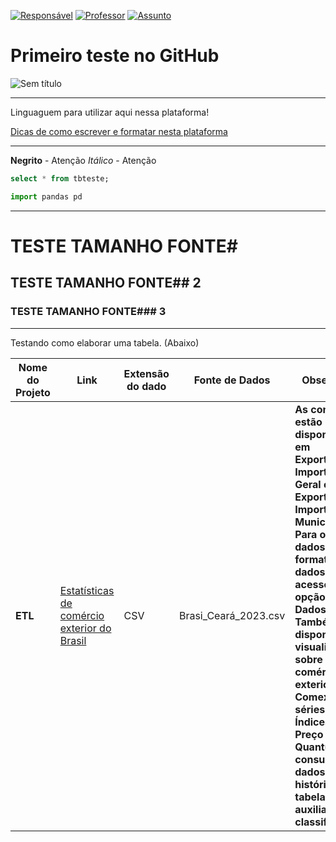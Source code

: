 [![Responsável](https://img.shields.io/badge/Responsável-JaderOlivier-blue.svg)](https://github.com/jaderolivier) 
[![Professor](https://img.shields.io/badge/Professor-AlexSouza-red.svg)](https://github.com/aasouzaconsult) 
[![Assunto](https://img.shields.io/badge/Assunto-GitHub-yellow.svg)](https://github.com/) 

# Primeiro teste no GitHub

![Sem título](https://github.com/jaderolivier/Repositorio_Teste/assets/142109322/814e6fc1-6f12-4cf4-bfdf-5c47dea206e6)


---

Linguaguem para utilizar aqui nessa plataforma!

[Dicas de como escrever e formatar nesta plataforma](https://docs.github.com/pt/get-started/writing-on-github/getting-started-with-writing-and-formatting-on-github/basic-writing-and-formatting-syntax)

---

**Negrito** - Atenção
*Itálico* - Atenção

```sql
select * from tbteste;
```

```python
import pandas pd
```

---

# TESTE TAMANHO FONTE#

## TESTE TAMANHO FONTE## 2

### TESTE TAMANHO FONTE### 3

---

Testando como elaborar uma tabela. (Abaixo)

|    Nome do Projeto  |    Link    | Extensão do dado    | Fonte de Dados  | Observação  | 
| ------------        | ------------        | ------------ | ------------    |------------ |
| **ETL** | [Estatísticas de comércio exterior do Brasil](http://comexstat.mdic.gov.br/pt/home) | CSV | Brasi_Ceará_2023.csv | **As consultas estão disponíveis em Exportação e Importação Geral e Exportação e Importação Municípios. Para obter os dados em formato de dados brutos acesse a opção Base de Dados. Também estão disponíveis visualizações sobre o comércio exterior em Comex Vis, séries de Índices de Preço & Quantum, consultas a dados históricos e as tabelas auxiliares de classificações.**|



